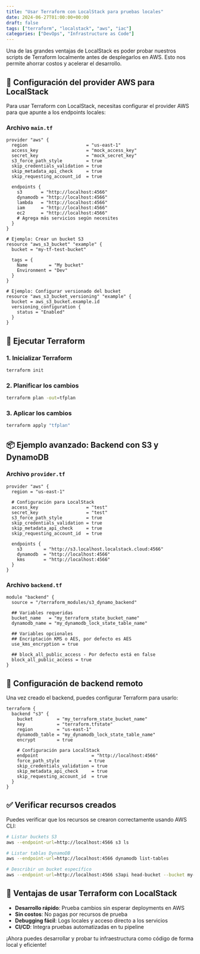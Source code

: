 ```yaml
---
title: "Usar Terraform con LocalStack para pruebas locales"
date: 2024-06-27T01:00:00+00:00
draft: false
tags: ["terraform", "localstack", "aws", "iac"]
categories: ["DevOps", "Infrastructure as Code"]
---
```


Una de las grandes ventajas de LocalStack es poder probar nuestros scripts de Terraform localmente antes de desplegarlos en AWS. Esto nos permite ahorrar costos y acelerar el desarrollo.

## 🎯 Configuración del provider AWS para LocalStack

Para usar Terraform con LocalStack, necesitas configurar el provider AWS para que apunte a los endpoints locales:

### Archivo `main.tf`

```hcl
provider "aws" {
  region                      = "us-east-1"
  access_key                  = "mock_access_key"
  secret_key                  = "mock_secret_key"
  s3_force_path_style         = true
  skip_credentials_validation = true
  skip_metadata_api_check     = true
  skip_requesting_account_id  = true
  
  endpoints {
    s3       = "http://localhost:4566"
    dynamodb = "http://localhost:4566"
    lambda   = "http://localhost:4566"
    iam      = "http://localhost:4566"
    ec2      = "http://localhost:4566"
    # Agrega más servicios según necesites
  }
}

# Ejemplo: Crear un bucket S3
resource "aws_s3_bucket" "example" {
  bucket = "my-tf-test-bucket"
  
  tags = {
    Name        = "My bucket"
    Environment = "Dev"
  }
}

# Ejemplo: Configurar versionado del bucket
resource "aws_s3_bucket_versioning" "example" {
  bucket = aws_s3_bucket.example.id
  versioning_configuration {
    status = "Enabled"
  }
}
```

## 🚀 Ejecutar Terraform

### 1. Inicializar Terraform

```bash
terraform init
```

### 2. Planificar los cambios

```bash
terraform plan -out=tfplan
```

### 3. Aplicar los cambios

```bash
terraform apply "tfplan"
```

## 📦 Ejemplo avanzado: Backend con S3 y DynamoDB

### Archivo `provider.tf`

```hcl
provider "aws" {
  region = "us-east-1"

  # Configuración para LocalStack
  access_key                  = "test"
  secret_key                  = "test"
  s3_force_path_style         = true
  skip_credentials_validation = true
  skip_metadata_api_check     = true
  skip_requesting_account_id  = true

  endpoints {
    s3        = "http://s3.localhost.localstack.cloud:4566"
    dynamodb  = "http://localhost:4566"
    kms       = "http://localhost:4566"
  }
}
```

### Archivo `backend.tf`

```hcl
module "backend" {
  source = "/terraform_modules/s3_dynamo_backend"

  ## Variables requeridas
  bucket_name   = "my_terraform_state_bucket_name"
  dynamodb_name = "my_dynamodb_lock_state_table_name"

  ## Variables opcionales
  ## Encriptación KMS o AES, por defecto es AES
  use_kms_encryption = true

  ## block_all_public_access - Por defecto está en false
  block_all_public_access = true
}
```

## 🔧 Configuración de backend remoto

Una vez creado el backend, puedes configurar Terraform para usarlo:

```hcl
terraform {
  backend "s3" {
    bucket         = "my_terraform_state_bucket_name"
    key            = "terraform.tfstate"
    region         = "us-east-1"
    dynamodb_table = "my_dynamodb_lock_state_table_name"
    encrypt        = true
    
    # Configuración para LocalStack
    endpoint                    = "http://localhost:4566"
    force_path_style           = true
    skip_credentials_validation = true
    skip_metadata_api_check     = true
    skip_requesting_account_id  = true
  }
}
```

## ✅ Verificar recursos creados

Puedes verificar que los recursos se crearon correctamente usando AWS CLI:

```bash
# Listar buckets S3
aws --endpoint-url=http://localhost:4566 s3 ls

# Listar tablas DynamoDB
aws --endpoint-url=http://localhost:4566 dynamodb list-tables

# Describir un bucket específico
aws --endpoint-url=http://localhost:4566 s3api head-bucket --bucket my-tf-test-bucket
```

## 🎉 Ventajas de usar Terraform con LocalStack

- **Desarrollo rápido**: Prueba cambios sin esperar deployments en AWS
- **Sin costos**: No pagas por recursos de prueba
- **Debugging fácil**: Logs locales y acceso directo a los servicios
- **CI/CD**: Integra pruebas automatizadas en tu pipeline

¡Ahora puedes desarrollar y probar tu infraestructura como código de forma local y eficiente!
